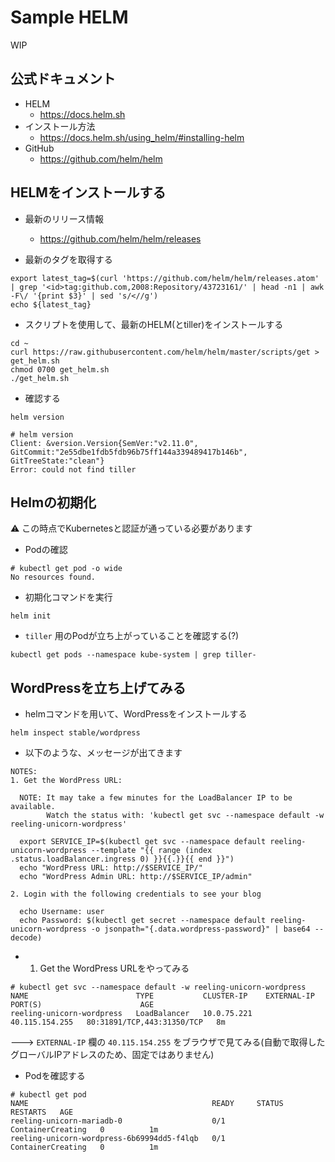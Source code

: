 # Sample HELM

WIP

## 公式ドキュメント

+ HELM
    + https://docs.helm.sh
+ インストール方法
    + https://docs.helm.sh/using_helm/#installing-helm
+ GitHub
    + https://github.com/helm/helm


## HELMをインストールする

+ 最新のリリース情報
    + https://github.com/helm/helm/releases

+ 最新のタグを取得する

```
export latest_tag=$(curl 'https://github.com/helm/helm/releases.atom' | grep '<id>tag:github.com,2008:Repository/43723161/' | head -n1 | awk -F\/ '{print $3}' | sed 's/<//g')
echo ${latest_tag}
```

+ スクリプトを使用して、最新のHELM(とtiller)をインストールする

```
cd ~
curl https://raw.githubusercontent.com/helm/helm/master/scripts/get > get_helm.sh
chmod 0700 get_helm.sh
./get_helm.sh
```

+ 確認する

```
helm version
```
```
# helm version
Client: &version.Version{SemVer:"v2.11.0", GitCommit:"2e55dbe1fdb5fdb96b75ff144a339489417b146b", GitTreeState:"clean"}
Error: could not find tiller
```

## Helmの初期化

:warning: この時点でKubernetesと認証が通っている必要があります

+ Podの確認

```
# kubectl get pod -o wide
No resources found.
```

+ 初期化コマンドを実行

```
helm init
```

+ `tiller` 用のPodが立ち上がっていることを確認する(?)

```
kubectl get pods --namespace kube-system | grep tiller-
```

## WordPressを立ち上げてみる

+ helmコマンドを用いて、WordPressをインストールする

```
helm inspect stable/wordpress
```

+ 以下のような、メッセージが出てきます

```
NOTES:
1. Get the WordPress URL:

  NOTE: It may take a few minutes for the LoadBalancer IP to be available.                                                            
        Watch the status with: 'kubectl get svc --namespace default -w reeling-unicorn-wordpress'                                     

  export SERVICE_IP=$(kubectl get svc --namespace default reeling-unicorn-wordpress --template "{{ range (index .status.loadBalancer.ingress 0) }}{{.}}{{ end }}")
  echo "WordPress URL: http://$SERVICE_IP/"
  echo "WordPress Admin URL: http://$SERVICE_IP/admin"

2. Login with the following credentials to see your blog

  echo Username: user
  echo Password: $(kubectl get secret --namespace default reeling-unicorn-wordpress -o jsonpath="{.data.wordpress-password}" | base64 --decode)
```

+ 1. Get the WordPress URLをやってみる

```
# kubectl get svc --namespace default -w reeling-unicorn-wordpress
NAME                        TYPE           CLUSTER-IP    EXTERNAL-IP      PORT(S)                      AGE
reeling-unicorn-wordpress   LoadBalancer   10.0.75.221   40.115.154.255   80:31891/TCP,443:31350/TCP   8m
```

---> `EXTERNAL-IP` 欄の `40.115.154.255` をブラウザで見てみる(自動で取得したグローバルIPアドレスのため、固定ではありません)




+ Podを確認する

```
# kubectl get pod
NAME                                         READY     STATUS              RESTARTS   AGE
reeling-unicorn-mariadb-0                    0/1       ContainerCreating   0          1m
reeling-unicorn-wordpress-6b69994dd5-f4lqb   0/1       ContainerCreating   0          1m
```
